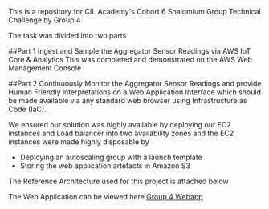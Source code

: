  
This is a repository for CIL Academy's Cohort 6 Shalomium Group Technical Challenge by Group 4

The task was divided into two parts

##Part 1
Ingest and Sample the Aggregator Sensor Readings via AWS IoT Core & Analytics This was completed and demonstrated on the AWS Web Management Console

##Part 2
Continuously Monitor the Aggregator Sensor Readings and provide Human Friendly interpretations on a Web Application Interface which should be made available via any standard web browser using Infrastructure as Code (IaC).
 
We ensured our solution was highly available by deploying our EC2 instances and Load balancer into two availability zones and the EC2 instances were made highly disposable by 

- Deploying an autoscaling group with a launch template
- Storing the web application artefacts in Amazon S3

The Reference Architecture used for this project is attached below


The Web Application can be viewed here [Group 4 Webapp](https://gtc4.tspace.uk)